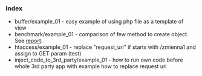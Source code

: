 ### Index
- buffer/example_01 - easy example of using php file as a template of view
- benchmark/example_01 - comparison of few method to create object. See [report](https://github.com/writ3it/PHPTricksAndTips/blob/master/examples/benchmark/example_01/report.pdf).
- htaccess/example_01 - replace "request_uri" if starts with /zmienna1 and assign to GET param (test)
- inject_code_to_3rd_party/example_01 - how to run own code before whole 3rd party app with example how to replace request uri 